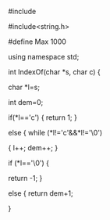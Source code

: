 #include<iostream>

#include<string.h>

#define Max 1000

using namespace std;

int IndexOf(char *s, char c) {

char *l=s;

int dem=0;

if(*l=='c') { return 1; }

else { while (*l!='c'&&*l!='\0')

{ l++; dem++; }

if (*l=='\0') {

return -1; }

else { return dem+1;

}
